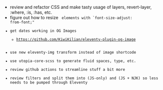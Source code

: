 - review and refactor CSS and make tasty usage of layers, revert-layer, :where, :is, :has, etc.
- figure out how to resize <code> elements with `font-size-adjust: from-font;"
- get dates working in OG Images
    - https://github.com/KiwiKilian/eleventy-plugin-og-image
- use new eleventy-img transform instead of image shortcode
- use utopia-core-scss to generate fluid spaces, type, etc.
- review github actions to streamline stuff a bit more
- review filters and split them into (JS-only) and (JS + NJK) so less needs to be pumped through Eleventy
